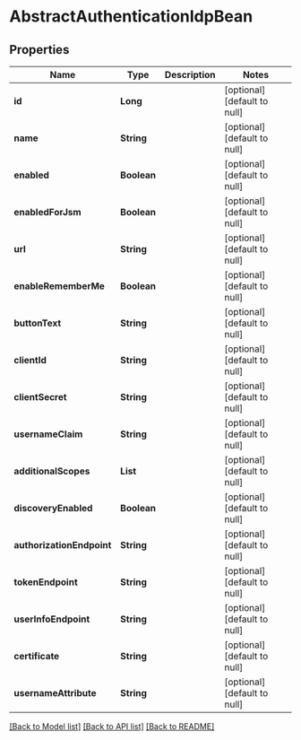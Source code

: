 # AbstractAuthenticationIdpBean
## Properties

| Name | Type | Description | Notes |
|------------ | ------------- | ------------- | -------------|
| **id** | **Long** |  | [optional] [default to null] |
| **name** | **String** |  | [optional] [default to null] |
| **enabled** | **Boolean** |  | [optional] [default to null] |
| **enabledForJsm** | **Boolean** |  | [optional] [default to null] |
| **url** | **String** |  | [optional] [default to null] |
| **enableRememberMe** | **Boolean** |  | [optional] [default to null] |
| **buttonText** | **String** |  | [optional] [default to null] |
| **clientId** | **String** |  | [optional] [default to null] |
| **clientSecret** | **String** |  | [optional] [default to null] |
| **usernameClaim** | **String** |  | [optional] [default to null] |
| **additionalScopes** | **List** |  | [optional] [default to null] |
| **discoveryEnabled** | **Boolean** |  | [optional] [default to null] |
| **authorizationEndpoint** | **String** |  | [optional] [default to null] |
| **tokenEndpoint** | **String** |  | [optional] [default to null] |
| **userInfoEndpoint** | **String** |  | [optional] [default to null] |
| **certificate** | **String** |  | [optional] [default to null] |
| **usernameAttribute** | **String** |  | [optional] [default to null] |

[[Back to Model list]](../README.md#documentation-for-models) [[Back to API list]](../README.md#documentation-for-api-endpoints) [[Back to README]](../README.md)


